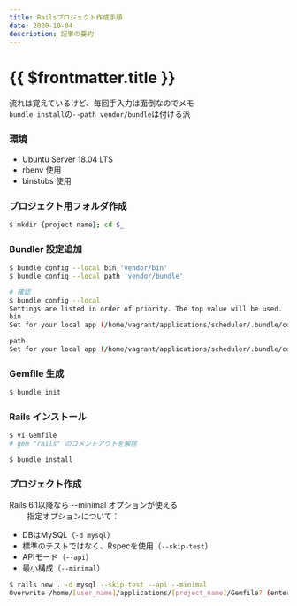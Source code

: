 ```yaml
---
title: Railsプロジェクト作成手順
date: 2020-10-04
description: 記事の要約
---
```


# {{ $frontmatter.title }}


流れは覚えているけど、毎回手入力は面倒なのでメモ   
`bundle install`の`--path vendor/bundle`は付ける派

### 環境

* Ubuntu Server 18.04 LTS
* rbenv 使用
* binstubs 使用

### プロジェクト用フォルダ作成

```sh
$ mkdir {project name}; cd $_
```

### Bundler 設定追加

```sh
$ bundle config --local bin 'vendor/bin'
$ bundle config --local path 'vendor/bundle'

# 確認
$ bundle config --local
Settings are listed in order of priority. The top value will be used.
bin
Set for your local app (/home/vagrant/applications/scheduler/.bundle/config): "vendor/bin"

path
Set for your local app (/home/vagrant/applications/scheduler/.bundle/config): "vendor/bundle"
```

### Gemfile 生成

```sh
$ bundle init
```

### Rails インストール

```sh
$ vi Gemfile
# gem "rails" のコメントアウトを解除

$ bundle install
```

### プロジェクト作成

Rails 6.1以降なら --minimal オプションが使える  
　　
指定オプションについて：
* DBはMySQL（`-d mysql`）
* 標準のテストではなく、Rspecを使用（`--skip-test`）
* APIモード（`--api`）
* 最小構成（`--minimal`）

```sh
$ rails new . -d mysql --skip-test --api --minimal
Overwrite /home/[user_name]/applications/[project_name]/Gemfile? (enter "h" for help) [Ynaqdhm] y
```
